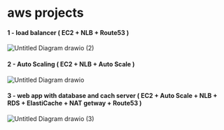 # aws projects

#### 1 - load balancer ( EC2 + NLB + Route53 )
![Untitled Diagram drawio (2)](https://github.com/youssefshibl/aws_projects/assets/63800183/2952b8d4-9ffb-4102-8e0a-e8f3dd36e1f6)

#### 2 - Auto Scaling  ( EC2 + NLB + Auto Scale )

![Untitled Diagram drawio](https://github.com/youssefshibl/aws_projects/assets/63800183/8b6fb738-a501-4ca4-b2d2-888a2b9ecd97)

#### 3 - web app with database and cach server  ( EC2 + Auto Scale + NLB + RDS + ElastiCache + NAT getway + Route53 )

![Untitled Diagram drawio (3)](https://github.com/youssefshibl/aws_projects/assets/63800183/371b64f8-d27b-47be-b370-a1bcec9cc82b)



